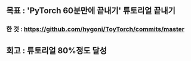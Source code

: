 ## 목표 : 'PyTorch 60분만에 끝내기' 튜토리얼 끝내기

### 한 것 : https://github.com/hygoni/ToyTorch/commits/master 

## 회고 : 튜토리얼 80%정도 달성

